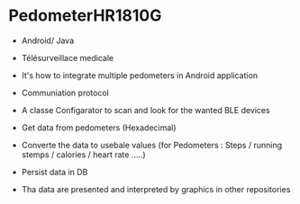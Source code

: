 # PedometerHR1810G

- Android/ Java
- Télésurveillace medicale 

- It's how to integrate multiple pedometers in Android application 

- Communiation protocol 
- A classe Configarator to scan and look for the wanted BLE devices 
- Get data from pedometers (Hexadecimal) 
- Converte the data to usebale values (for Pedometers : Steps / running stemps / calories / heart rate .....)
- Persist data in DB

- Tha data are presented and interpreted by graphics in other repositories 
